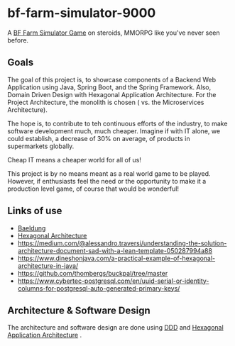 # bf-farm-simulator-9000
A
[BF Farm Simulator Game](https://en.wikipedia.org/wiki/BFG_(weapon))
on steroids, MMORPG like you've never seen before.

## Goals

The goal of this project is, to showcase components of a Backend Web Application
using Java, Spring Boot, and the Spring Framework. 
Also, Domain Driven Design with Hexagonal Application Architecture. For the
Project Architecture, the monolith is chosen ( vs. the Microservices
Architecture). 

The hope is, to contribute to teh continuous efforts of the industry, to make
software development much, much cheaper. Imagine if with IT alone, we could
establish, a decrease of 30% on average, of products in supermarkets globally.

Cheap IT means a cheaper world for all of us!

This project is by no means meant as a real world game to be played. However,
if enthusiasts feel the need or the opportunity to make it a production level 
game, of course that would be wonderful!

## Links of use

* [Baeldung](https://www.baeldung.com/hexagonal-architecture-ddd-spring)
* [Hexagonal Architecture](https://medium.com/@alessandro.traversi/hexagonal-architecture-structure-example-7ea1d998954e)
* https://medium.com/@alessandro.traversi/understanding-the-solution-architecture-document-sad-with-a-lean-template-050287994a88
* https://www.dineshonjava.com/a-practical-example-of-hexagonal-architecture-in-java/
* https://github.com/thombergs/buckpal/tree/master
* https://www.cybertec-postgresql.com/en/uuid-serial-or-identity-columns-for-postgresql-auto-generated-primary-keys/

## Architecture & Software Design

The architecture and software design are done using
[DDD](https://en.wikipedia.org/wiki/Domain-driven_design)
and
[Hexagonal Application Architecture](https://en.wikipedia.org/wiki/Hexagonal_architecture_(software))
.

